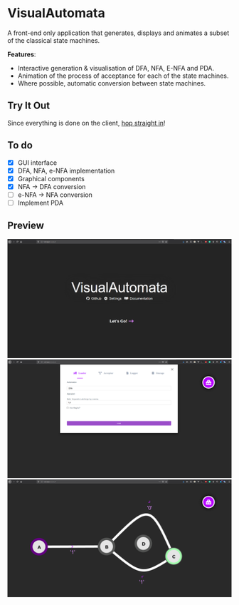 # VisualAutomata
A front-end only application that generates, displays and animates a subset of the classical state machines.

**Features**:
- Interactive generation & visualisation of DFA, NFA, E-NFA and PDA.
- Animation of the process of acceptance for each of the state machines.
- Where possible, automatic conversion between state machines.

## Try It Out
Since everything is done on the client, [hop straight in](https://gitpaulo.github.io/VisualAutomata/)!

## To do

- [x] GUI interface
- [x] DFA, NFA, e-NFA implementation
- [x] Graphical components
- [x] NFA -> DFA conversion
- [ ] e-NFA -> NFA conversion
- [ ] Implement PDA

## Preview

![](.github/preview1.png)
![](.github/preview2.png)
![](.github/preview3.png)